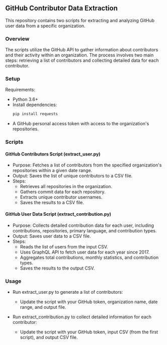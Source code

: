 ## GitHub Contributor Data Extraction

This repository contains two scripts for extracting and analyzing GitHub user data from a specific organization.

### Overview

The scripts utilize the GitHub API to gather information about contributors and their activity within an organization. The process involves two main steps: retrieving a list of contributors and collecting detailed data for each contributor.

### Setup

Requirements:
- Python 3.6+
- Install dependencies:
  ```bash
  pip install requests
  ```
- A GitHub personal access token with access to the organization's repositories.

### Scripts

#### GitHub Contributors Script (extract_user.py)

- Purpose: Fetches a list of contributors from the specified organization's repositories within a given date range.
- Output: Saves the list of unique contributors to a CSV file.
- Steps:
    - Retrieves all repositories in the organization.
    - Gathers commit data for each repository.
    - Extracts unique contributor usernames.
    - Saves the results to a CSV file.

#### GitHub User Data Script (extract_contribution.py)
- Purpose: Collects detailed contribution data for each user, including contributions, repositories, primary language, and contribution types.
- Output: Saves user data to a CSV file.
- Steps:
    - Reads the list of users from the input CSV.
    - Uses GraphQL API to fetch user data for each year since 2017.
    - Aggregates total contributions, monthly statistics, and contribution types.
    - Saves the results to the output CSV.

### Usage

- Run extract_user.py to generate a list of contributors:
    - Update the script with your GitHub token, organization name, date range, and output file.

- Run extract_contribution.py to collect detailed information for each contributor:
    - Update the script with your GitHub token, input CSV (from the first script), and output CSV file.

